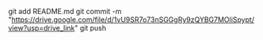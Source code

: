 git add README.md git commit -m "https://drive.google.com/file/d/1vU9SR7o73nSGGgRy9zQYBG7MOliSpypt/view?usp=drive_link" git push

